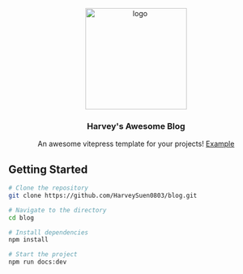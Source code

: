 <div align="center">
  <p>
    <img src="https://harvey-image.oss-cn-hangzhou.aliyuncs.com/vitepress-logo-large.webp" alt="logo" width="200" height="auto"/>
  </p>
  <h3>Harvey's Awesome Blog</h3>
  <p>An awesome vitepress template for your projects! <a href="https://harveysuen0803.github.io/blog/">Example</a></p>
</div>

## Getting Started

```bash
# Clone the repository
git clone https://github.com/HarveySuen0803/blog.git

# Navigate to the directory
cd blog

# Install dependencies
npm install

# Start the project
npm run docs:dev
```